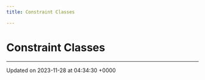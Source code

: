 ```yaml
---
title: Constraint Classes

---
```


# Constraint Classes








-------------------------------

Updated on 2023-11-28 at 04:34:30 +0000